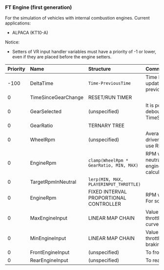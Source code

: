 ### FT Engine (first generation)

For the simulation of vehicles with internal combustion engines. Current applications:

- ALPACA (KT10-A)

Notice:

- Setters of VR input handler variables must have a priority of -1 or lower, even if they are placed before the engine setters.

| Priority | Name | Structure | Comments |
| --- | :--- | :--- | :--- |
| -100 | DeltaTime | `Time-PreviousTime` | Time between this update and the previous update. |
| 0 | TimeSinceGearChange | RESET/RUN TIMER | |
| 0 | GearSelected | (unspecified) | It is possible to add debounce using TimeSinceGearChange. |
| 0 | GearRatio | TERNARY TREE | |
| 0 | WheelRpm | (unspecified) | Average RPM of all driven wheels. DO NOT use RPM from engines. |
| 0 | EngineRpm | `clamp(WheelRpm * GearRatio, MIN, MAX)` | RPM when not in neutral. Used for engine input calculations. |
| 0 | TargetRpmInNeutral | `lerp(MIN, MAX, PLAYERINPUT_THROTTLE)` | |
| 0 | EngineRpm | FIXED INTERVAL PROPORTIONAL CONTROLLER | RPM when in neutral. For sound effects only. |
| 0 | MaxEngineInput | LINEAR MAP CHAIN | Value when engine throttle is full. Torque curve. |
| 0 | MinEngineInput | LINEAR MAP CHAIN | Value when engine throttle is zero. Engine braking curve.
| 0 | FrontEngineInput | (unspecified) | To front axle engine. |
| 0 | RearEngineInput | (unspecified) | To rear axle engine. |
